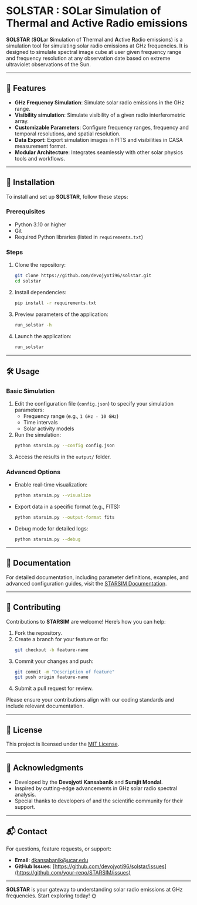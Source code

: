 
# SOLSTAR : SOLar Simulation of Thermal and Active Radio emissions

**SOLSTAR** (**SOL**ar **S**imulation of **T**hermal and **A**ctive **R**adio emissions) is a simulation tool for simulating solar radio emissions at GHz frequencies. It is designed to simulate spectral image cube at user given frequency range and frequency resolution at any observation date based on extreme ultraviolet observations of the Sun.

---

## 🌟 Features

- **GHz Frequency Simulation**: Simulate solar radio emissions in the GHz range.
- **Visibility simulation**: Simulate visibility of a given radio interferometric array.
- **Customizable Parameters**: Configure frequency ranges, frequency and temporal resolutions, and spatial resolution. 
- **Data Export**: Export simulation images in FITS and visibilities in CASA measurement format.
- **Modular Architecture**: Integrates seamlessly with other solar physics tools and workflows.

---

## 🚀 Installation

To install and set up **SOLSTAR**, follow these steps:

### Prerequisites
- Python 3.10 or higher
- Git
- Required Python libraries (listed in `requirements.txt`)

### Steps

1. Clone the repository:
   ```bash
   git clone https://github.com/devojyoti96/solstar.git
   cd solstar
   ```

2. Install dependencies:
   ```bash
   pip install -r requirements.txt
   ```
3. Preview parameters of the application:
   ```bash
   run_solstar -h
   ```
   
4. Launch the application:
   ```bash
   run_solstar 
   ```
---

## 🛠️ Usage

### Basic Simulation
1. Edit the configuration file (`config.json`) to specify your simulation parameters:
   - Frequency range (e.g., `1 GHz - 10 GHz`)
   - Time intervals
   - Solar activity models
2. Run the simulation:
   ```bash
   python starsim.py --config config.json
   ```
3. Access the results in the `output/` folder.

### Advanced Options
- Enable real-time visualization:
  ```bash
  python starsim.py --visualize
  ```
- Export data in a specific format (e.g., FITS):
  ```bash
  python starsim.py --output-format fits
  ```
- Debug mode for detailed logs:
  ```bash
  python starsim.py --debug
  ```

---

## 📖 Documentation

For detailed documentation, including parameter definitions, examples, and advanced configuration guides, visit the [STARSIM Documentation](https://your-documentation-url.com).

---

## 🤝 Contributing

Contributions to **STARSIM** are welcome! Here’s how you can help:
1. Fork the repository.
2. Create a branch for your feature or fix:
   ```bash
   git checkout -b feature-name
   ```
3. Commit your changes and push:
   ```bash
   git commit -m "Description of feature"
   git push origin feature-name
   ```
4. Submit a pull request for review.

Please ensure your contributions align with our coding standards and include relevant documentation.

---

## 📜 License

This project is licensed under the [MIT License](LICENSE).

---

## 🙌 Acknowledgments

- Developed by the **Devojyoti Kansabanik** and **Surajit Mondal**.
- Inspired by cutting-edge advancements in GHz solar radio spectral analysis.
- Special thanks to developers of  and the scientific community for their support.

---

## 📬 Contact

For questions, feature requests, or support:
- **Email**: dkansabanik@ucar.edu
- **GitHub Issues**: [https://github.com/devojyoti96/solstar/issues](https://github.com/your-repo/STARSIM/issues)

---

**SOLSTAR** is your gateway to understanding solar radio emissions at GHz frequencies. Start exploring today! 🌞

